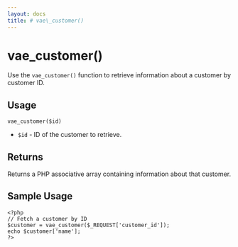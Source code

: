 ```yaml
---
layout: docs
title: # vae\_customer()
---
```


# vae\_customer()

Use the `vae_customer()` function to retrieve information about a
customer by customer ID.

## Usage

`vae_customer($id)`

-   `$id` - ID of the customer to retrieve.

## Returns

Returns a PHP associative array containing information about that
customer.

## Sample Usage

    <?php
    // Fetch a customer by ID
    $customer = vae_customer($_REQUEST['customer_id']);
    echo $customer['name']; 
    ?>
